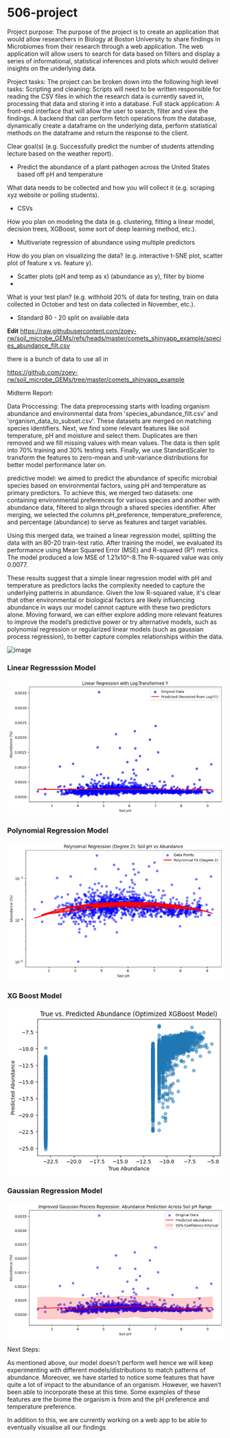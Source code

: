 # 506-project


Project purpose: The purpose of the project is to create an application that would allow researchers in Biology at Boston University to share findings in Microbiomes from their research through a web application. The web application will allow users to search for data based on filters and display a series of informational, statistical inferences and plots which would deliver insights on the underlying data.

Project tasks: The project can be broken down into the following high level tasks:
Scripting and cleaning: Scripts will need to be written responsible for reading the CSV files in which the research data is currently saved in, processing that data and storing it into a database.
Full stack application: A front-end interface that will allow the user to search, filter and view the findings. A backend that can perform fetch operations from the database, dynamically create a dataframe on the underlying data, perform statistical methods on the dataframe and return the response to the client.


Clear goal(s) (e.g. Successfully predict the number of students attending lecture based on the weather report).
  - Predict the abundance of a plant pathogen across the United States based off pH and temperature

    
What data needs to be collected and how you will collect it (e.g. scraping xyz website or polling students).
  - CSVs

    
How you plan on modeling the data (e.g. clustering, fitting a linear model, decision trees, XGBoost, some sort of deep learning method, etc.).
  -  Multivariate regression of abundance using multiple predictors


How do you plan on visualizing the data? (e.g. interactive t-SNE plot, scatter plot of feature x vs. feature y).
  - Scatter plots (pH and temp as x) (abundance as y), filter by biome
  - 
What is your test plan? (e.g. withhold 20% of data for testing, train on data collected in October and test on data collected in November, etc.).
 - Standard 80 - 20 split on available data



**Edit**
https://raw.githubusercontent.com/zoey-rw/soil_microbe_GEMs/refs/heads/master/comets_shinyapp_example/species_abundance_filt.csv

there is a bunch of data to use all in

https://github.com/zoey-rw/soil_microbe_GEMs/tree/master/comets_shinyapp_example



Midterm Report:

Data Proccessing:
The data preprocessing starts with loading organism abundance and environmental data from 'species_abundance_filt.csv' and 'organism_data_to_subset.csv'. These datasets are merged on matching species identifiers. Next, we find some relevant features like soil temperature, pH and moisture and select them. Duplicates are then removed and we fill missing values with mean values. The data is then split into 70% training and 30% testing sets. Finally, we use StandardScaler to transform the features to zero-mean and unit-variance distributions for better model performance later on.

predictive model:
we aimed to predict the abundance of specific microbial species based on environmental factors, using pH and temperature as primary predictors. To achieve this, we merged two datasets: one containing environmental preferences for various species and another with abundance data, filtered to align through a shared species identifier. After merging, we selected the columns pH_preference, temperature_preference, and percentage (abundance) to serve as features and target variables.

Using this merged data, we trained a linear regression model, splitting the data with an 80-20 train-test ratio. After training the model, we evaluated its performance using Mean Squared Error (MSE) and R-squared (R²) metrics. The model produced a low MSE of 1.21x10^-8.The R-squared value was only 0.0077.

These results suggest that a simple linear regression model with pH and temperature as predictors lacks the complexity needed to capture the underlying patterns in abundance. Given the low R-squared value, it's clear that other environmental or biological factors are likely influencing abundance in ways our model cannot capture with these two predictors alone. Moving forward, we can either explore adding more relevant features to improve the model’s predictive power or try alternative models, such as polynomial regression or regularized linear models (such as gaussian process regression), to better capture complex relationships within the data.



<img width="580" alt="image" src="https://github.com/user-attachments/assets/e1cb8641-b6dd-41da-9888-a067cb8c5784">

### Linear Regresssion Model 
![Linear Regression Model](images/linearreg.png)

### Polynomial Regression Model
![Polynomial Regression Model](images/polyreg.png)

### XG Boost Model
![XG boost Model](images/xgboost.png)

### Gaussian Regression Model
![Gaussian Model](images/gaussianreg.png)


Next Steps: 

As mentioned above, our model doesn’t perform well hence we will keep experimenting with different models/distributions to match patterns of abundance. Moreover, we have started to notice some features that have quite a lot of impact to the abundance of an organism. However, we haven’t been able to incorporate these at this time. Some examples of these features are the biome the organism is from and the pH preference and temperature preference.

In addition to this, we are currently working on a web app to be able to eventually visualise all our findings 


